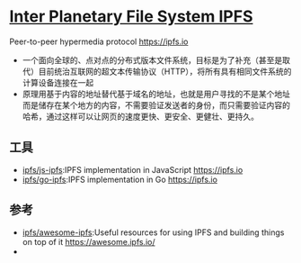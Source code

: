 # [Inter Planetary File System IPFS](https://github.com/ipfs/ipfs)

Peer-to-peer hypermedia protocol <https://ipfs.io>

* 一个面向全球的、点对点的分布式版本文件系统，目标是为了补充（甚至是取代）目前统治互联网的超文本传输协议（HTTP），将所有具有相同文件系统的计算设备连接在一起
* 原理用基于内容的地址替代基于域名的地址，也就是用户寻找的不是某个地址而是储存在某个地方的内容，不需要验证发送者的身份，而只需要验证内容的哈希，通过这样可以让网页的速度更快、更安全、更健壮、更持久。

## 工具

* [ipfs/js-ipfs](https://github.com/ipfs/js-ipfs):IPFS implementation in JavaScript <https://ipfs.io>
* [ipfs/go-ipfs](https://github.com/ipfs/go-ipfs):IPFS implementation in Go <https://ipfs.io>

## 参考

* [ipfs/awesome-ipfs](https://github.com/ipfs/awesome-ipfs):Useful resources for using IPFS and building things on top of it <https://awesome.ipfs.io/>
* [](https://simpleaswater.com/ipfs/tutorials/hosting_website_on_ipfs_ipns_dnslink)
